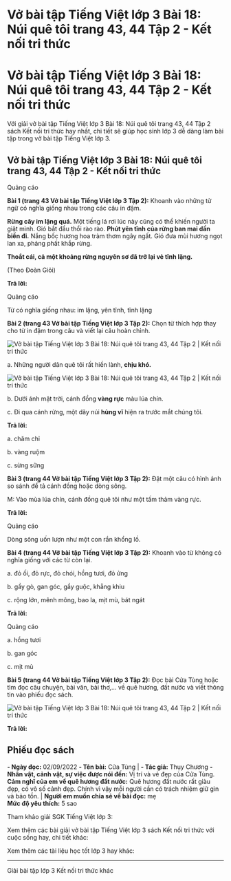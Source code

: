 # Vở bài tập Tiếng Việt lớp 3 Bài 18: Núi quê tôi trang 43, 44 Tập 2 - Kết nối tri thức

# Vở bài tập Tiếng Việt lớp 3 Bài 18: Núi quê tôi trang 43, 44 Tập 2 - Kết nối tri thức

Với giải vở bài tập Tiếng Việt lớp 3 Bài 18: Núi quê tôi trang 43, 44 Tập 2 sách Kết nối tri thức hay nhất, chi tiết sẽ giúp học sinh lớp 3 dễ dàng làm bài tập trong vở bài tập Tiếng Việt lớp 3.

## Vở bài tập Tiếng Việt lớp 3 Bài 18: Núi quê tôi trang 43, 44 Tập 2 - Kết nối tri thức

Quảng cáo

**Bài 1 (trang 43 Vở bài tập Tiếng Việt lớp 3 Tập 2):** Khoanh vào những từ ngữ có nghĩa giống nhau trong các câu in đậm.

**Rừng cây im lặng quá.** Một tiếng lá rơi lúc này cũng có thể khiến người ta giật mình. Gió bắt đầu thổi rào rào. **Phút yên tĩnh của rừng ban mai dần biến đi.** Nắng bốc hương hoa tràm thơm ngây ngất. Gió đưa mùi hương ngọt lan xa, phảng phất khắp rừng. 

**Thoắt cái, cả một khoảng rừng nguyên sơ đã trở lại vẻ tĩnh lặng.**

(Theo Đoàn Giỏi)

**Trả lời:**

Quảng cáo

Từ có nghĩa giống nhau: im lặng, yên tĩnh, tĩnh lặng

**Bài 2 (trang 43 Vở bài tập Tiếng Việt lớp 3 Tập 2):** Chọn từ thích hợp thay cho từ in đậm trong câu và viết lại câu hoàn chỉnh.

![Vở bài tập Tiếng Việt lớp 3 Bài 18: Núi quê tôi trang 43, 44 Tập 2 | Kết nối tri thức](https://vietjack.com/vbt-tieng-viet-3-kn/images/bai-18-nui-que-toi-140458.PNG)

a. Những người dân quê tôi rất hiền lành, **chịu khó.**

![Vở bài tập Tiếng Việt lớp 3 Bài 18: Núi quê tôi trang 43, 44 Tập 2 | Kết nối tri thức](https://vietjack.com/vbt-tieng-viet-3-kn/images/bai-18-nui-que-toi-140457.PNG)

b. Dưới ánh mặt trời, cánh đồng **vàng rực** màu lúa chín.

c. Đi qua cánh rừng, một dãy núi **hùng vĩ** hiện ra trước mắt chúng tôi.

**Trả lời:**

a. chăm chỉ

b. vàng ruộm

c. sừng sững

**Bài 3 (trang 44 Vở bài tập Tiếng Việt lớp 3 Tập 2):** Đặt một câu có hình ảnh so sánh để tả cánh đồng hoặc dòng sông.

M: Vào mùa lúa chín, cánh đồng quê tôi như một tấm thảm vàng rực.

**Trả lời:**

Quảng cáo

Dòng sông uốn lượn như một con rắn khổng lồ.

**Bài 4 (trang 44 Vở bài tập Tiếng Việt lớp 3 Tập 2):** Khoanh vào từ không có nghĩa giống với các từ còn lại.

a. đỏ ối, đỏ rực, đỏ chói, hồng tươi, đỏ ửng

b. gầy gò, gan góc, gầy guộc, khẳng khiu

c. rộng lớn, mênh mông, bao la, mịt mù, bát ngát

**Trả lời:**

Quảng cáo

a. hồng tươi

b. gan góc

c. mịt mù

**Bài 5 (trang 44 Vở bài tập Tiếng Việt lớp 3 Tập 2):** Đọc bài Cửa Tùng hoặc tìm đọc câu chuyện, bài văn, bài thơ,... về quê hương, đất nước và viết thông tin vào phiếu đọc sách.

![Vở bài tập Tiếng Việt lớp 3 Bài 18: Núi quê tôi trang 43, 44 Tập 2 | Kết nối tri thức](https://vietjack.com/vbt-tieng-viet-3-kn/images/bai-18-nui-que-toi-140456.PNG)

**Trả lời:**

**Phiếu đọc sách**  
---  
**\- Ngày đọc:** 02/09/2022 **\- Tên bài:** Cửa Tùng |  **\- Tác giả:** Thụy Chương **\- Nhân vật, cảnh vật, sự việc được nói đến:** Vị trí và vẻ đẹp của Cửa Tùng.  
**Cảm nghĩ của em về quê hương đất nước:** Quê hương đất nước rất giàu đẹp, có vô số cảnh đẹp. Chính vì vậy mỗi người cần có trách nhiệm giữ gìn và bảo tồn. | **Người em muốn chia sẻ về bài đọc:** mẹ  
**Mức độ yêu thích:** 5 sao  
  
Tham khảo giải SGK Tiếng Việt lớp 3:

Xem thêm các bài giải vở bài tập Tiếng Việt lớp 3 sách Kết nối tri thức với cuộc sống hay, chi tiết khác:

Xem thêm các tài liệu học tốt lớp 3 hay khác:

* * *

Giải bài tập lớp 3 Kết nối tri thức khác
